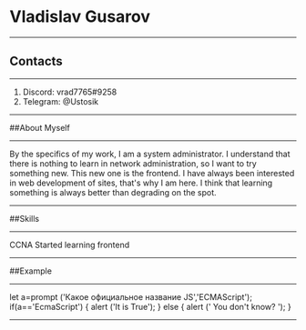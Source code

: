 # Vladislav Gusarov
***
## Contacts
***
1. Discord: vrad7765#9258 
2. Telegram: @Ustosik 
***
##About Myself
***
By the specifics of my work, I am a system administrator. I understand that there is nothing to learn in network administration, so I want to try something new. This new one is the frontend. I have always been interested in web development of sites, that's why I am here. I think that learning something is always better than degrading on the spot.
***
##Skills
***
CCNA
Started learning frontend
***
##Example
*** 
let a=prompt ('Какое официальное название JS','ECMAScript');
if(a=='EcmaScript')
{ 
alert ('It is True'); 
}
else
{ 
alert (' You don't know? ');
}
***

